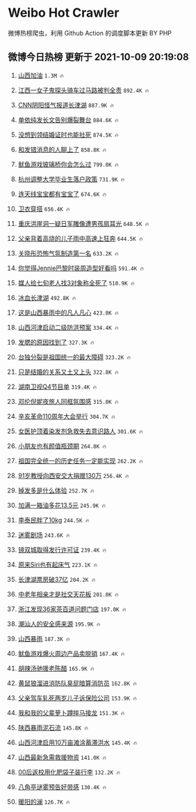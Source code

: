 # Weibo Hot Crawler 



微博热榜爬虫，利用 Github Action 的调度脚本更新 BY PHP 


## 微博今日热榜 更新于 2021-10-09 20:19:08 
1. [山西加油](https://s.weibo.com/weibo?q=%23%E5%B1%B1%E8%A5%BF%E5%8A%A0%E6%B2%B9%23&Refer=top) `1.3M 🔥` 

1. [江西一女子鬼探头骑车过马路被判全责](https://s.weibo.com/weibo?q=%23%E6%B1%9F%E8%A5%BF%E4%B8%80%E5%A5%B3%E5%AD%90%E9%AC%BC%E6%8E%A2%E5%A4%B4%E9%AA%91%E8%BD%A6%E8%BF%87%E9%A9%AC%E8%B7%AF%E8%A2%AB%E5%88%A4%E5%85%A8%E8%B4%A3%23&Refer=top) `892.4K 🔥` 

1. [CNN阴阳怪气报道长津湖](https://s.weibo.com/weibo?q=%23CNN%E9%98%B4%E9%98%B3%E6%80%AA%E6%B0%94%E6%8A%A5%E9%81%93%E9%95%BF%E6%B4%A5%E6%B9%96%23&Refer=top) `887.9K 🔥` 

1. [单依纯发长文告别爆裂舞台](https://s.weibo.com/weibo?q=%23%E5%8D%95%E4%BE%9D%E7%BA%AF%E5%8F%91%E9%95%BF%E6%96%87%E5%91%8A%E5%88%AB%E7%88%86%E8%A3%82%E8%88%9E%E5%8F%B0%23&Refer=top) `884.6K 🔥` 

1. [没想到领结婚证时也能社死](https://s.weibo.com/weibo?q=%23%E6%B2%A1%E6%83%B3%E5%88%B0%E9%A2%86%E7%BB%93%E5%A9%9A%E8%AF%81%E6%97%B6%E4%B9%9F%E8%83%BD%E7%A4%BE%E6%AD%BB%23&Refer=top) `874.5K 🔥` 

1. [和发错消息的人聊上了](https://s.weibo.com/weibo?q=%23%E5%92%8C%E5%8F%91%E9%94%99%E6%B6%88%E6%81%AF%E7%9A%84%E4%BA%BA%E8%81%8A%E4%B8%8A%E4%BA%86%23&Refer=top) `858.8K 🔥` 

1. [鱿鱼游戏玻璃桥你会怎么过](https://s.weibo.com/weibo?q=%23%E9%B1%BF%E9%B1%BC%E6%B8%B8%E6%88%8F%E7%8E%BB%E7%92%83%E6%A1%A5%E4%BD%A0%E4%BC%9A%E6%80%8E%E4%B9%88%E8%BF%87%23&Refer=top) `799.0K 🔥` 

1. [杭州调整大学毕业生落户政策](https://s.weibo.com/weibo?q=%23%E6%9D%AD%E5%B7%9E%E8%B0%83%E6%95%B4%E5%A4%A7%E5%AD%A6%E6%AF%95%E4%B8%9A%E7%94%9F%E8%90%BD%E6%88%B7%E6%94%BF%E7%AD%96%23&Refer=top) `731.9K 🔥` 

1. [连天线宝宝都有宝宝了](https://s.weibo.com/weibo?q=%23%E8%BF%9E%E5%A4%A9%E7%BA%BF%E5%AE%9D%E5%AE%9D%E9%83%BD%E6%9C%89%E5%AE%9D%E5%AE%9D%E4%BA%86%23&Refer=top) `674.6K 🔥` 

1. [卫衣穿搭](https://s.weibo.com/weibo?q=%E5%8D%AB%E8%A1%A3%E7%A9%BF%E6%90%AD&Refer=top) `656.4K 🔥` 

1. [重庆洪崖洞一疑日军雕像遭男孩扇耳光](https://s.weibo.com/weibo?q=%23%E9%87%8D%E5%BA%86%E6%B4%AA%E5%B4%96%E6%B4%9E%E4%B8%80%E7%96%91%E6%97%A5%E5%86%9B%E9%9B%95%E5%83%8F%E9%81%AD%E7%94%B7%E5%AD%A9%E6%89%87%E8%80%B3%E5%85%89%23&Refer=top) `648.5K 🔥` 

1. [父亲背着高烧的儿子雨中高速上狂奔](https://s.weibo.com/weibo?q=%23%E7%88%B6%E4%BA%B2%E8%83%8C%E7%9D%80%E9%AB%98%E7%83%A7%E7%9A%84%E5%84%BF%E5%AD%90%E9%9B%A8%E4%B8%AD%E9%AB%98%E9%80%9F%E4%B8%8A%E7%8B%82%E5%A5%94%23&Refer=top) `644.5K 🔥` 

1. [关晓彤恐怖气氛制造第一名](https://s.weibo.com/weibo?q=%23%E5%85%B3%E6%99%93%E5%BD%A4%E6%81%90%E6%80%96%E6%B0%94%E6%B0%9B%E5%88%B6%E9%80%A0%E7%AC%AC%E4%B8%80%E5%90%8D%23&Refer=top) `633.2K 🔥` 

1. [你觉得Jennie巴黎时装周造型好看吗](https://s.weibo.com/weibo?q=%23%E4%BD%A0%E8%A7%89%E5%BE%97Jennie%E5%B7%B4%E9%BB%8E%E6%97%B6%E8%A3%85%E5%91%A8%E9%80%A0%E5%9E%8B%E5%A5%BD%E7%9C%8B%E5%90%97%23&Refer=top) `591.4K 🔥` 

1. [媒人给七旬老人找3对象称全死了](https://s.weibo.com/weibo?q=%23%E5%AA%92%E4%BA%BA%E7%BB%99%E4%B8%83%E6%97%AC%E8%80%81%E4%BA%BA%E6%89%BE3%E5%AF%B9%E8%B1%A1%E7%A7%B0%E5%85%A8%E6%AD%BB%E4%BA%86%23&Refer=top) `510.9K 🔥` 

1. [冰血长津湖](https://s.weibo.com/weibo?q=%E5%86%B0%E8%A1%80%E9%95%BF%E6%B4%A5%E6%B9%96&Refer=top) `492.8K 🔥` 

1. [这是山西暴雨中的凡人凡心](https://s.weibo.com/weibo?q=%23%E8%BF%99%E6%98%AF%E5%B1%B1%E8%A5%BF%E6%9A%B4%E9%9B%A8%E4%B8%AD%E7%9A%84%E5%87%A1%E4%BA%BA%E5%87%A1%E5%BF%83%23&Refer=top) `423.0K 🔥` 

1. [山西河津启动二级防洪预案](https://s.weibo.com/weibo?q=%23%E5%B1%B1%E8%A5%BF%E6%B2%B3%E6%B4%A5%E5%90%AF%E5%8A%A8%E4%BA%8C%E7%BA%A7%E9%98%B2%E6%B4%AA%E9%A2%84%E6%A1%88%23&Refer=top) `334.4K 🔥` 

1. [发腮的原因找到了](https://s.weibo.com/weibo?q=%23%E5%8F%91%E8%85%AE%E7%9A%84%E5%8E%9F%E5%9B%A0%E6%89%BE%E5%88%B0%E4%BA%86%23&Refer=top) `327.3K 🔥` 

1. [台独分裂是祖国统一的最大障碍](https://s.weibo.com/weibo?q=%23%E5%8F%B0%E7%8B%AC%E5%88%86%E8%A3%82%E6%98%AF%E7%A5%96%E5%9B%BD%E7%BB%9F%E4%B8%80%E7%9A%84%E6%9C%80%E5%A4%A7%E9%9A%9C%E7%A2%8D%23&Refer=top) `323.2K 🔥` 

1. [只是结婚的关系又土又上头](https://s.weibo.com/weibo?q=%23%E5%8F%AA%E6%98%AF%E7%BB%93%E5%A9%9A%E7%9A%84%E5%85%B3%E7%B3%BB%E5%8F%88%E5%9C%9F%E5%8F%88%E4%B8%8A%E5%A4%B4%23&Refer=top) `322.8K 🔥` 

1. [湖南卫视Q4节目单](https://s.weibo.com/weibo?q=%23%E6%B9%96%E5%8D%97%E5%8D%AB%E8%A7%86Q4%E8%8A%82%E7%9B%AE%E5%8D%95%23&Refer=top) `319.4K 🔥` 

1. [邓伦倪妮夜旅人同框氛围感](https://s.weibo.com/weibo?q=%23%E9%82%93%E4%BC%A6%E5%80%AA%E5%A6%AE%E5%A4%9C%E6%97%85%E4%BA%BA%E5%90%8C%E6%A1%86%E6%B0%9B%E5%9B%B4%E6%84%9F%23&Refer=top) `315.0K 🔥` 

1. [辛亥革命110周年大会举行](https://s.weibo.com/weibo?q=%23%E8%BE%9B%E4%BA%A5%E9%9D%A9%E5%91%BD110%E5%91%A8%E5%B9%B4%E5%A4%A7%E4%BC%9A%E4%B8%BE%E8%A1%8C%23&Refer=top) `304.7K 🔥` 

1. [女医护顶着染发剂急救失去意识路人](https://s.weibo.com/weibo?q=%23%E5%A5%B3%E5%8C%BB%E6%8A%A4%E9%A1%B6%E7%9D%80%E6%9F%93%E5%8F%91%E5%89%82%E6%80%A5%E6%95%91%E5%A4%B1%E5%8E%BB%E6%84%8F%E8%AF%86%E8%B7%AF%E4%BA%BA%23&Refer=top) `301.6K 🔥` 

1. [小朋友也有颜值瓶颈期](https://s.weibo.com/weibo?q=%23%E5%B0%8F%E6%9C%8B%E5%8F%8B%E4%B9%9F%E6%9C%89%E9%A2%9C%E5%80%BC%E7%93%B6%E9%A2%88%E6%9C%9F%23&Refer=top) `264.8K 🔥` 

1. [祖国完全统一的历史任务一定能实现](https://s.weibo.com/weibo?q=%23%E7%A5%96%E5%9B%BD%E5%AE%8C%E5%85%A8%E7%BB%9F%E4%B8%80%E7%9A%84%E5%8E%86%E5%8F%B2%E4%BB%BB%E5%8A%A1%E4%B8%80%E5%AE%9A%E8%83%BD%E5%AE%9E%E7%8E%B0%23&Refer=top) `262.2K 🔥` 

1. [91岁教授向西安交大捐赠130万](https://s.weibo.com/weibo?q=%2391%E5%B2%81%E6%95%99%E6%8E%88%E5%90%91%E8%A5%BF%E5%AE%89%E4%BA%A4%E5%A4%A7%E6%8D%90%E8%B5%A0130%E4%B8%87%23&Refer=top) `256.4K 🔥` 

1. [掉发多是什么体验](https://s.weibo.com/weibo?q=%23%E6%8E%89%E5%8F%91%E5%A4%9A%E6%98%AF%E4%BB%80%E4%B9%88%E4%BD%93%E9%AA%8C%23&Refer=top) `252.7K 🔥` 

1. [加满一箱油多花13.5元](https://s.weibo.com/weibo?q=%23%E5%8A%A0%E6%BB%A1%E4%B8%80%E7%AE%B1%E6%B2%B9%E5%A4%9A%E8%8A%B113.5%E5%85%83%23&Refer=top) `245.9K 🔥` 

1. [李泰民胖了10kg](https://s.weibo.com/weibo?q=%23%E6%9D%8E%E6%B3%B0%E6%B0%91%E8%83%96%E4%BA%8610kg%23&Refer=top) `244.5K 🔥` 

1. [迷雾剧场](https://s.weibo.com/weibo?q=%E8%BF%B7%E9%9B%BE%E5%89%A7%E5%9C%BA&Refer=top) `243.6K 🔥` 

1. [镜双城取得发行许可证](https://s.weibo.com/weibo?q=%23%E9%95%9C%E5%8F%8C%E5%9F%8E%E5%8F%96%E5%BE%97%E5%8F%91%E8%A1%8C%E8%AE%B8%E5%8F%AF%E8%AF%81%23&Refer=top) `239.4K 🔥` 

1. [原来Siri也有起床气](https://s.weibo.com/weibo?q=%23%E5%8E%9F%E6%9D%A5Siri%E4%B9%9F%E6%9C%89%E8%B5%B7%E5%BA%8A%E6%B0%94%23&Refer=top) `223.1K 🔥` 

1. [长津湖票房破37亿](https://s.weibo.com/weibo?q=%23%E9%95%BF%E6%B4%A5%E6%B9%96%E7%A5%A8%E6%88%BF%E7%A0%B437%E4%BA%BF%23&Refer=top) `204.2K 🔥` 

1. [中老年相亲才是社交天花板](https://s.weibo.com/weibo?q=%23%E4%B8%AD%E8%80%81%E5%B9%B4%E7%9B%B8%E4%BA%B2%E6%89%8D%E6%98%AF%E7%A4%BE%E4%BA%A4%E5%A4%A9%E8%8A%B1%E6%9D%BF%23&Refer=top) `201.0K 🔥` 

1. [浙江发现36家茶百道问题门店](https://s.weibo.com/weibo?q=%23%E6%B5%99%E6%B1%9F%E5%8F%91%E7%8E%B036%E5%AE%B6%E8%8C%B6%E7%99%BE%E9%81%93%E9%97%AE%E9%A2%98%E9%97%A8%E5%BA%97%23&Refer=top) `197.0K 🔥` 

1. [潮汕人的安全感来源](https://s.weibo.com/weibo?q=%23%E6%BD%AE%E6%B1%95%E4%BA%BA%E7%9A%84%E5%AE%89%E5%85%A8%E6%84%9F%E6%9D%A5%E6%BA%90%23&Refer=top) `195.9K 🔥` 

1. [山西暴雨](https://s.weibo.com/weibo?q=%23%E5%B1%B1%E8%A5%BF%E6%9A%B4%E9%9B%A8%23&Refer=top) `187.3K 🔥` 

1. [鱿鱼游戏爆火周边产品卖脱销](https://s.weibo.com/weibo?q=%23%E9%B1%BF%E9%B1%BC%E6%B8%B8%E6%88%8F%E7%88%86%E7%81%AB%E5%91%A8%E8%BE%B9%E4%BA%A7%E5%93%81%E5%8D%96%E8%84%B1%E9%94%80%23&Refer=top) `167.4K 🔥` 

1. [胡辣汤驰援老陈醋](https://s.weibo.com/weibo?q=%23%E8%83%A1%E8%BE%A3%E6%B1%A4%E9%A9%B0%E6%8F%B4%E8%80%81%E9%99%88%E9%86%8B%23&Refer=top) `165.9K 🔥` 

1. [黄鼠狼溜进消防队臭屁暗算消防员](https://s.weibo.com/weibo?q=%23%E9%BB%84%E9%BC%A0%E7%8B%BC%E6%BA%9C%E8%BF%9B%E6%B6%88%E9%98%B2%E9%98%9F%E8%87%AD%E5%B1%81%E6%9A%97%E7%AE%97%E6%B6%88%E9%98%B2%E5%91%98%23&Refer=top) `162.8K 🔥` 

1. [父亲驾车轧死两岁儿子诉保险公司](https://s.weibo.com/weibo?q=%23%E7%88%B6%E4%BA%B2%E9%A9%BE%E8%BD%A6%E8%BD%A7%E6%AD%BB%E4%B8%A4%E5%B2%81%E5%84%BF%E5%AD%90%E8%AF%89%E4%BF%9D%E9%99%A9%E5%85%AC%E5%8F%B8%23&Refer=top) `153.9K 🔥` 

1. [我和我的父辈萝卜蹲摔马接龙](https://s.weibo.com/weibo?q=%23%E6%88%91%E5%92%8C%E6%88%91%E7%9A%84%E7%88%B6%E8%BE%88%E8%90%9D%E5%8D%9C%E8%B9%B2%E6%91%94%E9%A9%AC%E6%8E%A5%E9%BE%99%23&Refer=top) `151.3K 🔥` 

1. [陕西暴雨泥石流](https://s.weibo.com/weibo?q=%23%E9%99%95%E8%A5%BF%E6%9A%B4%E9%9B%A8%E6%B3%A5%E7%9F%B3%E6%B5%81%23&Refer=top) `145.8K 🔥` 

1. [山西河津启用10万亩滩涂蓄滞洪水](https://s.weibo.com/weibo?q=%23%E5%B1%B1%E8%A5%BF%E6%B2%B3%E6%B4%A5%E5%90%AF%E7%94%A810%E4%B8%87%E4%BA%A9%E6%BB%A9%E6%B6%82%E8%93%84%E6%BB%9E%E6%B4%AA%E6%B0%B4%23&Refer=top) `145.4K 🔥` 

1. [山西最新急需救援物资](https://s.weibo.com/weibo?q=%23%E5%B1%B1%E8%A5%BF%E6%9C%80%E6%96%B0%E6%80%A5%E9%9C%80%E6%95%91%E6%8F%B4%E7%89%A9%E8%B5%84%23&Refer=top) `141.0K 🔥` 

1. [00后返校用化肥袋子装行李](https://s.weibo.com/weibo?q=%2300%E5%90%8E%E8%BF%94%E6%A0%A1%E7%94%A8%E5%8C%96%E8%82%A5%E8%A2%8B%E5%AD%90%E8%A3%85%E8%A1%8C%E6%9D%8E%23&Refer=top) `132.2K 🔥` 

1. [八角亭谜雾预告好带感](https://s.weibo.com/weibo?q=%23%E5%85%AB%E8%A7%92%E4%BA%AD%E8%B0%9C%E9%9B%BE%E9%A2%84%E5%91%8A%E5%A5%BD%E5%B8%A6%E6%84%9F%23&Refer=top) `130.4K 🔥` 

1. [暖阳的澜](https://s.weibo.com/weibo?q=%23%E6%9A%96%E9%98%B3%E7%9A%84%E6%BE%9C%23&Refer=top) `126.7K 🔥` 

